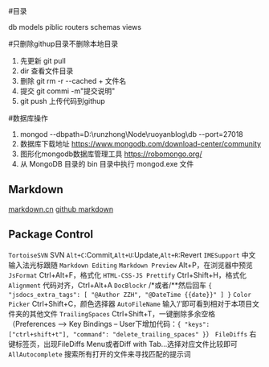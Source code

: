 #目录

db
models
piblic
routers
schemas
views

#只删除githup目录不删除本地目录  
1. 先更新 git pull
2. dir 查看文件目录
3. 删除 git rm -r --cached + 文件名
4. 提交 git commi -m"提交说明"
5. git push 上传代码到githup

#数据库操作
1. mongod --dbpath=D:\runzhong\Node\ruoyanblog\db --port=27018
2. 数据库下载地址 https://www.mongodb.com/download-center/community
3. 图形化mongodb数据库管理工具  https://robomongo.org/
4. 从 MongoDB 目录的 bin 目录中执行 mongod.exe 文件

## Markdown
[markdown.cn](http://www.markdown.cn/)
[github markdown](https://guides.github.com/features/mastering-markdown/)

## Package Control
`TortoiseSVN` SVN `Alt+C`:Commit,`Alt+U`:Update,`Alt+R`:Revert
`IMESupport` 中文输入法光标跟随
`Markdown Editing`
`Markdown Preview` Alt+P，在浏览器中预览
`JsFormat` Ctrl+Alt+F，格式化
`HTML-CSS-JS Prettify` Ctrl+Shift+H，格式化
`Alignment` 代码对齐，Ctrl+Alt+A
`DocBlockr` /*或者/**然后回车
    ```
    {
        "jsdocs_extra_tags": [
            "@Author ZZH",
            "@DateTime {{date}}"
        ]
    }
    ```
`Color​Picker` Ctrl+Shift+C，颜色选择器
`AutoFileName` 输入‘/’即可看到相对于本项目文件夹的其他文件
`TrailingSpaces` Ctrl+Shift+T，一键删除多余空格（Preferences --> Key Bindings – User下增加代码：`{ "keys": ["ctrl+shift+t"], "command": "delete_trailing_spaces" }`）
`FileDiffs` 右键标签页，出现FileDiffs Menu或者Diff with Tab…选择对应文件比较即可
`AllAutocomplete` 搜索所有打开的文件来寻找匹配的提示词
